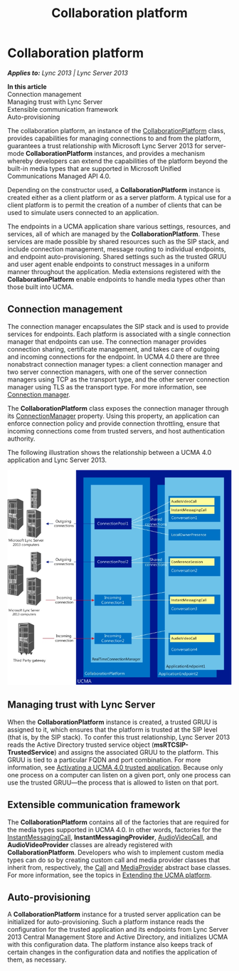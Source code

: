 ﻿---
title: Collaboration platform
TOCTitle: Collaboration platform
ms:assetid: bad16211-f49a-4897-a978-14345082898c
ms:mtpsurl: https://msdn.microsoft.com/en-us/library/Dn465954(v=office.15)
ms:contentKeyID: 57102445
ms.date: 07/25/2014
mtps_version: v=office.15
---

# Collaboration platform


_**Applies to:** Lync 2013 | Lync Server 2013_

**In this article**  
Connection management  
Managing trust with Lync Server  
Extensible communication framework  
Auto-provisioning  

The collaboration platform, an instance of the [CollaborationPlatform](https://msdn.microsoft.com/en-us/library/hh385176\(v=office.15\)) class, provides capabilities for managing connections to and from the platform, guarantees a trust relationship with Microsoft Lync Server 2013 for server-mode **CollaborationPlatform** instances, and provides a mechanism whereby developers can extend the capabilities of the platform beyond the built-in media types that are supported in Microsoft Unified Communications Managed API 4.0.

Depending on the constructor used, a **CollaborationPlatform** instance is created either as a client platform or as a server platform. A typical use for a client platform is to permit the creation of a number of clients that can be used to simulate users connected to an application.

The endpoints in a UCMA application share various settings, resources, and services, all of which are managed by the **CollaborationPlatform**. These services are made possible by shared resources such as the SIP stack, and include connection management, message routing to individual endpoints, and endpoint auto-provisioning. Shared settings such as the trusted GRUU and user agent enable endpoints to construct messages in a uniform manner throughout the application. Media extensions registered with the **CollaborationPlatform** enable endpoints to handle media types other than those built into UCMA.

## Connection management

The connection manager encapsulates the SIP stack and is used to provide services for endpoints. Each platform is associated with a single connection manager that endpoints can use. The connection manager provides connection sharing, certificate management, and takes care of outgoing and incoming connections for the endpoint. In UCMA 4.0 there are three nonabstract connection manager types: a client connection manager and two server connection managers, with one of the server connection managers using TCP as the transport type, and the other server connection manager using TLS as the transport type. For more information, see [Connection manager](connection-manager.md).

The **CollaborationPlatform** class exposes the connection manager through its [ConnectionManager](https://msdn.microsoft.com/en-us/library/hh384799\(v=office.15\)) property. Using this property, an application can enforce connection policy and provide connection throttling, ensure that incoming connections come from trusted servers, and host authentication authority.

The following illustration shows the relationship between a UCMA 4.0 application and Lync Server 2013.

![Connection Manager](images/Dn465954.UCMA-Connections(Office.15).jpg "Connection Manager")

## Managing trust with Lync Server

When the **CollaborationPlatform** instance is created, a trusted GRUU is assigned to it, which ensures that the platform is trusted at the SIP level (that is, by the SIP stack). To confer this trust relationship, Lync Server 2013 reads the Active Directory trusted service object (**msRTCSIP-TrustedService**) and assigns the associated GRUU to the platform. This GRUU is tied to a particular FQDN and port combination. For more information, see [Activating a UCMA 4.0 trusted application](activating-a-ucma-4-0-trusted-application.md). Because only one process on a computer can listen on a given port, only one process can use the trusted GRUU—the process that is allowed to listen on that port.

## Extensible communication framework

The **CollaborationPlatform** contains all of the factories that are required for the media types supported in UCMA 4.0. In other words, factories for the [InstantMessagingCall](https://msdn.microsoft.com/en-us/library/hh161841\(v=office.15\)), **InstantMessagingProvider**, [AudioVideoCall](https://msdn.microsoft.com/en-us/library/hh383901\(v=office.15\)), and **AudioVideoProvider** classes are already registered with **CollaborationPlatform**. Developers who wish to implement custom media types can do so by creating custom call and media provider classes that inherit from, respectively, the [Call](https://msdn.microsoft.com/en-us/library/hh384235\(v=office.15\)) and [MediaProvider](https://msdn.microsoft.com/en-us/library/hh383767\(v=office.15\)) abstract base classes. For more information, see the topics in [Extending the UCMA platform](extending-the-ucma-platform.md).

## Auto-provisioning

A **CollaborationPlatform** instance for a trusted server application can be initialized for auto-provisioning. Such a platform instance reads the configuration for the trusted application and its endpoints from Lync Server 2013 Central Management Store and Active Directory, and initializes UCMA with this configuration data. The platform instance also keeps track of certain changes in the configuration data and notifies the application of them, as necessary.

